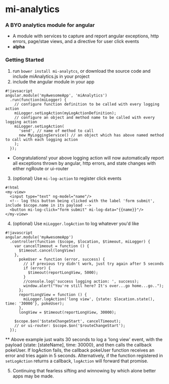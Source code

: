 # mi-analytics #
### A BYO analytics module for angular ###

* A module with services to capture and report angular exceptions, http errors, page/stae views, and a directive for user click events
* **alpha**

### Getting Started ###

1. run `bower install mi-analytcs`, or download the source code and include miAnalytics.js in your project
2. include the angular module in your app

```
#!javsacript
angular.module('myAwesomeApp', 'miAnalytics')
  .run(function(miLogger) {
    // configure function definition to be called with every logging action 
    miLogger.setLogAction(myLogActionDefinition);
    // configure an object and method name to be called with every logging action
    miLogger.setLogAction(
      'send', // name of method to call
      new MyLoggingService() // an object which has above named method to call with each logging action
    );
  });
```

* Congratulations! your above logging action will now automatically report all exceptions thrown by angular, http errors, and state changes with either ngRoute or ui-router

3. (optional) Use `mi-log-action` to register click events

```
#!html
<my-view>
  <input type="text" ng-model="name"/>
  <!-- log this button being clicked with the label 'form submit', include $scope.name in its payload -->
  <button mi-log-click="form submit" mi-log-data="{{name}}"/>
</my-view>
```

4. (optional) Use `miLogger.logAction` to log whatever you'd like

```
#!javascript
angular.module('myAwesomeApp')
  .controller(function ($scope, $location, $timeout, miLogger) {
    var cancelTimeout = function () {
      $timeout.cancel(longView)
    },
      pokeUser = function (error, success) {
        // if previous try didn't work, just try again after 5 seconds
        if (error) {
          $timeout(reportLongView, 5000);
        }
        //console.log('success logging action: ', success);
        window.alert("You're still here? It's over...go home...go..");
      };
      reportLongView = function () {
        miLogger.logAction('long view', {state: $location.state(), time: '30000'}, pokeUser);
      },
      longView = $timeout(reportLongView, 30000);

    $scope.$on('$stateChangeStart', cancelTimeout);
    // or ui-router: $scope.$on('$routeChangeStart');
  });

```

** Above example just waits 30 seconds to log a 'long view' event, with the payload {state: [stateName], time: 30000}, and then calls the callback pokeUser. If logAction fails, the callback pokeUser function receives an error and tries again in 5 seconds. Alternatively, if the function registered in `setLogAction` returns a callback, `logAction` will forward that promise.

5. Continuing that fearless sifting and winnowing by which alone better apps may be made.